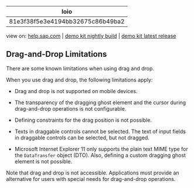 | loio |
| -----|
| 81e3f38f5e3e4194bb32675c86b49ba2 |

<div id="loio">

view on: [help.sap.com](https://help.sap.com/viewer/DRAFT/3237636b137e43519a20ad5513c49ccb/latest/en-US/81e3f38f5e3e4194bb32675c86b49ba2.html) | [demo kit nightly build](https://openui5nightly.hana.ondemand.com/#/topic/81e3f38f5e3e4194bb32675c86b49ba2) | [demo kit latest release](https://openui5.hana.ondemand.com/#/topic/81e3f38f5e3e4194bb32675c86b49ba2)</div>
<!-- loio81e3f38f5e3e4194bb32675c86b49ba2 -->

## Drag-and-Drop Limitations

There are some known limitations when using drag and drop.

When you use drag and drop, the following limitations apply:

-   Drag and drop is not supported on mobile devices.

-   The transparency of the dragging ghost element and the cursor during drag-and-drop operations is not configurable.

-   Defining constraints for the drag position is not possible.

-   Texts in draggable controls cannot be selected. The text of input fields in draggable controls can be selected, but not dragged.

-   Microsoft Internet Explorer 11 only supports the plain text MIME type for the `DataTransfer` object \(DTO\). Also, defining a custom dragging ghost element is not possible.


Note that drag and drop is not accessible. Applications must provide an alternative for users with special needs for drag-and-drop operations.

